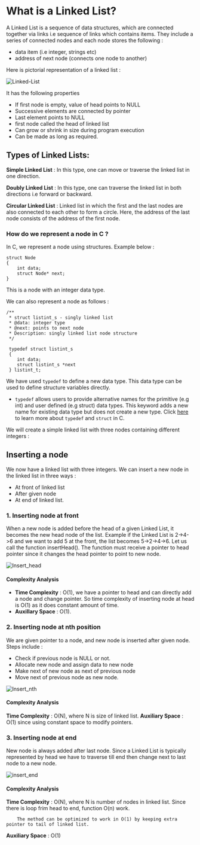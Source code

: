 # What is a Linked List? 

A Linked List is a sequence of data structures, which are connected together via links i.e sequence of links which contains items. They include a series of connected nodes and each node stores the following :
- data item (i.e integer, strings etc)
- address of next node (connects one node to another)

Here is pictorial representation of a linked list :

![Linked-List](https://media.geeksforgeeks.org/wp-content/uploads/20220816144425/LLdrawio.png)

It has the following properties 
- If first node is empty, value of head points to NULL
- Successive elements are connected by pointer
- Last element points to NULL
- first node called the head of linked list
- Can grow or shrink in size during program execution
- Can be made as long as required.

## Types of Linked Lists:
**Simple Linked List**
: In this type, one can move or traverse the linked list in one direction.

**Doubly Linked List**
: In this type, one can traverse the linked list in both directions i.e forward or backward.

**Circular Linked List**
: Linked list in which the first and the last nodes are also connected to each other to form a circle. Here, the address of the last node consists of the address of the first node.

### How do we represent a node in C ?

In C, we represent a node using structures. Example below :
```
struct Node 
{
    int data;
    struct Node* next;
}
```
This is a node with an integer data type.

We can also represent a node as follows :
```
/**
 * struct listint_s - singly linked list
 * @data: integer type
 * @next: points to next node
 * Description: singly linked list node structure
 */

 typedef struct listint_s
 {
    int data;
    struct listint_s *next
 } listint_t;
```
We have used `typedef` to define a new data type. This data type can be used to define structure variables directly.

- `typedef` allows users to provide alternative names for the primitive (e.g int) and user defined (e.g struct) data types. This keyword adds a new name for existing data type but does not create a new type. Click [here](https://www.educative.io/answers/how-to-use-the-typedef-struct-in-c) to learn more about `typedef` and `struct` in C.

We will create a simple linked list with three nodes containing different integers :
 
 ## Inserting a node
 We now have a linked list with three integers. We can insert a new node in the linked list in three ways :
 - At front of linked list
 - After given node
 - At end of linked list.
 
 ### **1. Inserting node at front**
 When a new node is added before the head of a given Linked List, it becomes the new head node of the list. Example if the Linked List is 2->4->6 and we want to add 5 at the front, the list becomes 5->2->4->6. Let us call the function insertHead(). The function must receive a pointer to head pointer since it changes the head pointer to point to new node.

  ![Insert_head](https://media.geeksforgeeks.org/wp-content/cdn-uploads/gq/2013/03/Linkedlist_insert_at_start.png)

  #### Complexity Analysis
  - **Time Complexity** : O(1), we have a pointer to head and can directly add a node and change pointer. So time complexity of inserting node at head is O(1) as it does constant amount of time.
  - **Auxillary Space** : O(1).


  ### **2. Inserting node at nth position**
  We are given pointer to a node, and new node is inserted after given node.
  Steps include :
  - Check if previous node is NULL or not.
  - Allocate new node and assign data to new node
  - Make next of new node as next of previous node
  - Move next of previous node as new node.

  ![Insert_nth](https://media.geeksforgeeks.org/wp-content/cdn-uploads/gq/2013/03/Linkedlist_insert_middle.png)

  #### Complexity Analysis
  **Time Complexity** : O(N), where N is size of linked list.
  **Auxiliary Space** : O(1) since using constant space to modify pointers.

   ### **3. Inserting node at end**
   New node is always added after last node. Since a Linked List is typically represented by head we have to traverse till end then change next to last node to a new node.

   ![insert_end](https://media.geeksforgeeks.org/wp-content/cdn-uploads/gq/2013/03/Linkedlist_insert_last.png)

   #### Complexity Analysis
  **Time Complexity** : O(N), where N is number of nodes in linked list. Since there is loop frim head to end, function O(n) work.

        The method can be optimized to work in O(1) by keeping extra pointer to tail of linked list.
        
  **Auxiliary Space** : O(1)

